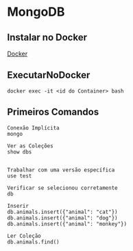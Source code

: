 # MongoDB

## Instalar no Docker
[Docker](Imagens.md#mongodb)

## ExecutarNoDocker
```
docker exec -it <id do Container> bash
```

## Primeiros Comandos
```
Conexão Implícita
mongo

Ver as Coleções
show dbs


Trabalhar com uma versão específica
use test

Verificar se selecionou corretamente
db

Inserir
db.animals.insert({"animal": "cat"})
db.animals.insert({"animal": "dog"})
db.animals.insert({"animal": "monkey"})

Ler Coleção
db.animals.find()

```